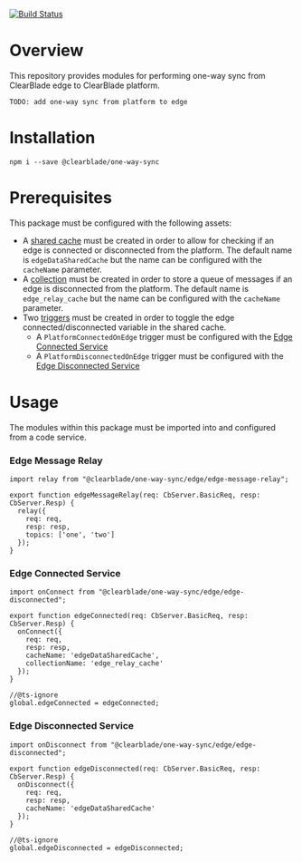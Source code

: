[![Build Status](https://travis-ci.com/ClearBlade/one-way-sync.svg?branch=master)](https://travis-ci.com/ClearBlade/one-way-sync)

# Overview

This repository provides modules for performing one-way sync from ClearBlade edge to ClearBlade platform.

`TODO: add one-way sync from platform to edge`

# Installation

`npm i --save @clearblade/one-way-sync`

# Prerequisites

This package must be configured with the following assets:

-   A [shared cache](https://docs.clearblade.com/v/4/shared_cache/) must be created in order to allow for checking if an edge is connected or disconnected from the platform. The default name is `edgeDataSharedCache` but the name can be configured with the `cacheName` parameter.
-   A [collection](https://docs.clearblade.com/v/4/collections/) must be created in order to store a queue of messages if an edge is disconnected from the platform. The default name is `edge_relay_cache` but the name can be configured with the `cacheName` parameter.
-   Two [triggers](https://docs.clearblade.com/v/4/code/#triggers) must be created in order to toggle the edge connected/disconnected variable in the shared cache.
    -   A `PlatformConnectedOnEdge` trigger must be configured with the [Edge Connected Service](#edge-connected-service)
    -   A `PlatformDisconnectedOnEdge` trigger must be configured with the [Edge Disconnected Service](#edge-disconnected-service)

# Usage

The modules within this package must be imported into and configured from a code service.

### Edge Message Relay

```
import relay from "@clearblade/one-way-sync/edge/edge-message-relay";

export function edgeMessageRelay(req: CbServer.BasicReq, resp: CbServer.Resp) {
  relay({
    req: req,
    resp: resp,
    topics: ['one', 'two']
  });
}
```

### Edge Connected Service

```
import onConnect from "@clearblade/one-way-sync/edge/edge-disconnected";

export function edgeConnected(req: CbServer.BasicReq, resp: CbServer.Resp) {
  onConnect({
    req: req,
    resp: resp,
    cacheName: 'edgeDataSharedCache',
    collectionName: 'edge_relay_cache'
  });
}

//@ts-ignore
global.edgeConnected = edgeConnected;
```

### Edge Disconnected Service

```
import onDisconnect from "@clearblade/one-way-sync/edge/edge-disconnected";

export function edgeDisconnected(req: CbServer.BasicReq, resp: CbServer.Resp) {
  onDisconnect({
    req: req,
    resp: resp,
    cacheName: 'edgeDataSharedCache'
  });
}

//@ts-ignore
global.edgeDisconnected = edgeDisconnected;
```
